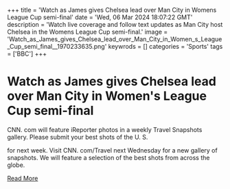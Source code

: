 +++
title = 'Watch as James gives Chelsea lead over Man City in Womens League Cup semi-final'
date = 'Wed, 06 Mar 2024 18:07:22 GMT'
description = 'Watch live coverage and follow text updates as Man City host Chelsea in the Womens League Cup semi-final.'
image = 'Watch_as_James_gives_Chelsea_lead_over_Man_City_in_Women_s_League_Cup_semi_final__1970233635.png'
keywrods =  []
categories = 'Sports'
tags = ['BBC']
+++

# Watch as James gives Chelsea lead over Man City in Women's League Cup semi-final

CNN.
com will feature iReporter photos in a weekly Travel Snapshots gallery.
Please submit your best shots of the U.
S.

for next week.
Visit CNN.
com/Travel next Wednesday for a new gallery of snapshots.
We will feature a selection of the best shots from across the globe.


[Read More](https://www.bbc.co.uk/sport/live/football/68320935)
